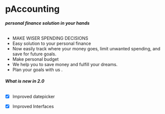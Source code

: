 # pAccounting
###### **personal finance solution in your hands**
- MAKE WISER SPENDING DECISIONS
- Easy solution to your personal finance
- Now easily track where your money goes, limit unwanted spending, and save for future goals.
- Make personal budget
- We help you to save money and fulfill your dreams.
- Plan your goals with us .

###### **What is new in 2.0**
- [x] Improved datepicker
- [x] Improved  Interfaces


